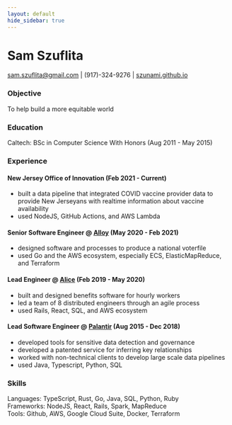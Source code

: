```yaml
---
layout: default
hide_sidebar: true
---
```


# Sam Szuflita

[sam.szuflita@gmail.com](mailto:sam.szuflita@gmail.com) | (917)-324-9276 | [szunami.github.io](https://szunami.github.io)

### Objective

To help build a more equitable world

### Education

Caltech: BSc in Computer Science With Honors (Aug 2011 - May 2015)

### Experience

#### New Jersey Office of Innovation (Feb 2021 - Current)
- built a data pipeline that integrated COVID vaccine provider data to provide New Jerseyans with realtime information about vaccine availability
- used NodeJS, GitHub Actions, and AWS Lambda

#### Senior Software Engineer @ [Alloy](https://alloy.us/) (May 2020 - Feb 2021)

- designed software and processes to produce a national voterfile
- used Go and the AWS ecosystem, especially ECS, ElasticMapReduce, and Terraform

#### Lead Engineer @ [Alice](https://www.thisisalice.com/) (Feb 2019 - May 2020)

- built and designed benefits software for hourly workers
- led a team of 8 distributed engineers through an agile process
- used Rails, React, SQL, and AWS ecosystem

#### Lead Software Engineer @ [Palantir](https://www.palantir.com/) (Aug 2015 - Dec 2018)

- developed tools for sensitive data detection and governance
- developed a patented service for inferring key relationships
- worked with non-technical clients to develop large scale data pipelines
- used Java, Typescript, Python, SQL

### Skills

Languages: TypeScript, Rust, Go, Java, SQL, Python, Ruby  
Frameworks: NodeJS, React, Rails, Spark, MapReduce  
Tools: Github, AWS, Google Cloud Suite, Docker, Terraform